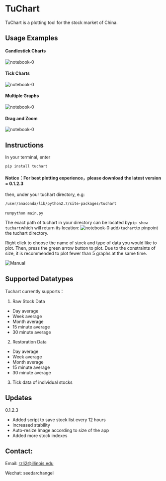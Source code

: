 TuChart
=================
TuChart is a plotting tool for the stock market of China.


## Usage Examples
#### Candlestick Charts
![notebook-0](https://github.com/Seedarchangel/TuChart/blob/master/Example_Graphs/Screen%20Shot%202017-08-29%20at%203.30.19%20PM.png?raw=true)
#### Tick Charts
![notebook-0](https://github.com/Seedarchangel/TuChart/blob/master/Example_Graphs/Screen%20Shot%202017-08-29%20at%202.12.53%20AM.png)
#### Multiple Graphs
![notebook-0](https://github.com/Seedarchangel/TuChart/blob/master/Example_Graphs/Screen%20Shot%202017-08-28%20at%209.01.12%20PM.png)
#### Drag and Zoom
![notebook-0](https://github.com/Seedarchangel/TuChart/blob/master/Example_Graphs/sample.gif)

## Instructions
In your terminal, enter

```pip install tuchart```

#### Notice：For best plotting experience，please download the latest version = 0.1.2.3

then, under your tuchart directory, e.g:

```/user/anaconda/lib/python2.7/site-packages/tuchart```

run```python main.py```

The exact path of tuchart in your directory can be located by```pip show tuchart```which will return its location:
![notebook-0](https://github.com/Seedarchangel/TuChart/blob/master/Example_Graphs/tuchart_path.png)
add```/tuchart```to pinpoint the tuchart directory.

Right click to choose the name of stock and type of data you would like to plot. Then, press the green arrow button to plot. Due to the constraints of size, it is recommended to plot fewer than 5 graphs at the same time.

![Manual](https://github.com/Seedarchangel/TuChart/blob/master/Example_Graphs/SLYJiZEBeD.gif)

## Supported Datatypes
Tuchart currently supports：
1. Raw Stock Data
* Day average
* Week average
* Month average
* 15 minute average
* 30 minute average
2. Restoration Data
* Day average
* Week average
* Month average
* 15 minute average
* 30 minute average

3. Tick data of individual stocks

## Updates
0.1.2.3 
* Added script to save stock list every 12 hours
* Increased stability
* Auto-resize Image according to size of the app
* Added more stock indexes

## Contact:
Email: rzli2@illinois.edu

Wechat: seedarchangel

